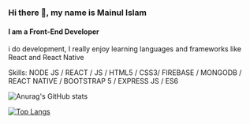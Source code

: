 ### Hi there 👋, my name is Mainul Islam
#### I am a Front-End Developer
i do development, I really enjoy learning languages and frameworks like React and React Native

Skills: NODE JS / REACT / JS / HTML5 / CSS3/ FIREBASE / MONGODB / REACT NATIVE / BOOTSTRAP 5 / EXPRESS JS / ES6






![Anurag's GitHub stats](https://github-readme-stats.vercel.app/api?username=Mainul163&show_icons=true&theme=radical)

[![Top Langs](https://github-readme-stats.vercel.app/api/top-langs/?username=Mainul163)](https://github.com/anuraghazra/github-readme-stats)




